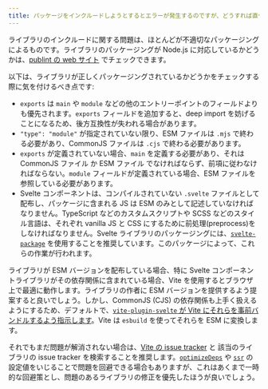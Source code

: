 ```yaml
---
title: パッケージをインクルードしようとするとエラーが発生するのですが、どうすれば直せますか？
---
```


ライブラリのインクルードに関する問題は、ほとんどが不適切なパッケージングによるものです。ライブラリのパッケージングが Node.js に対応しているかどうかは、[publint の web サイト](https://publint.dev/) でチェックできます。

以下は、ライブラリが正しくパッケージングされているかどうかをチェックする際に気を付けるべき点です:

- `exports` は `main` や `module` などの他のエントリーポイントのフィールドよりも優先されます。`exports` フィールドを追加すると、deep import を妨げることになるため、後方互換性が失われる場合があります。
- `"type": "module"` が指定されていない限り、ESM ファイルは `.mjs` で終わる必要があり、CommonJS ファイルは `.cjs` で終わる必要があります。
-  `exports` が定義されていない場合、`main` を定義する必要があり、それは CommonJS ファイル か ESM ファイル でなければならず、前項に従わなければならない。`module` フィールドが定義されている場合、ESM ファイルを参照している必要があります。
- Svelte コンポーネントは、コンパイルされていない `.svelte` ファイルとして配布し、パッケージに含まれる JS は ESM のみとして記述していなければなりません。TypeScript などのカスタムスクリプトや SCSS などのスタイル言語は、それぞれ vanilla JS と CSS にするために前処理(preprocess)をしなければなりません。Svelte ライブラリのパッケージングには、[`svelte-package`](/docs/packaging) を使用することを推奨しています。このパッケージによって、これらの作業が行われます。

ライブラリが ESM バージョンを配布している場合、特に Svelte コンポーネントライブラリがその依存関係に含まれている場合、Vite を使用するとブラウザ上で最適に動作します。ライブラリの作者に ESM バージョンを提供するよう提案すると良いでしょう。しかし、CommonJS (CJS) の依存関係も上手く扱えるようにするため、デフォルトで、[`vite-plugin-svelte` が Vite にそれらを事前バンドルするよう指示します](https://github.com/sveltejs/vite-plugin-svelte/blob/main/docs/faq.md#what-is-going-on-with-vite-and-pre-bundling-dependencies)。Vite は `esbuild` を使ってそれらを ESM に変換します。

それでもまだ問題が解消されない場合は、[Vite の issue tracker](https://github.com/vitejs/vite/issues) と 該当のライブラリの issue tracker を検索することを推奨します。[`optimizeDeps`](https://ja.vitejs.dev/config/#%E4%BE%9D%E5%AD%98%E9%96%A2%E4%BF%82%E3%81%AE%E6%9C%80%E9%81%A9%E5%8C%96%E3%82%AA%E3%83%97%E3%82%B7%E3%83%A7%E3%83%B3) や [`ssr`](https://ja.vitejs.dev/config/#ssr-%E3%82%AA%E3%83%97%E3%82%B7%E3%83%A7%E3%83%B3) の設定値をいじることで問題を回避できる場合もありますが、これはあくまで一時的な回避策とし、問題のあるライブラリの修正を優先したほうが良いでしょう。
